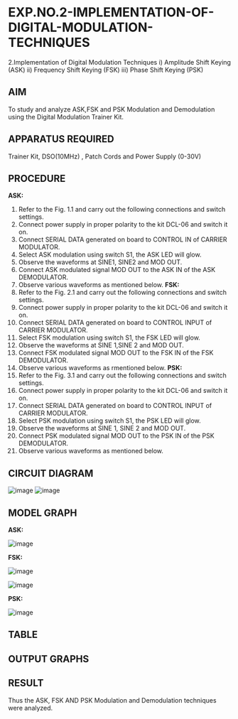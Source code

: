 # EXP.NO.2-IMPLEMENTATION-OF-DIGITAL-MODULATION-TECHNIQUES
2.Implementation of Digital Modulation Techniques
    i) Amplitude Shift Keying (ASK)
    ii) Frequency Shift Keying (FSK)
    iii) Phase Shift Keying (PSK)

## AIM    
 To study and analyze ASK,FSK and PSK Modulation and Demodulation using the Digital Modulation Trainer Kit. 
## APPARATUS REQUIRED
Trainer Kit, DSO(10MHz) , Patch Cords and Power Supply (0-30V)   
## PROCEDURE
**ASK:**
1. Refer to the Fig. 1.1 and carry out the following connections and switch settings.
2. Connect power supply in proper polarity to the kit DCL-06 and switch it on.
3. Connect SERIAL DATA generated on board to CONTROL IN of CARRIER MODULATOR.
4. Select ASK modulation using switch S1, the ASK LED will glow.
5. Observe the waveforms at SINE1, SINE2 and MOD OUT.
6. Connect ASK modulated signal MOD OUT to the ASK IN of the ASK DEMODULATOR.
7. Observe various waveforms as mentioned below.
**FSK:**
1. Refer to the Fig. 2.1 and carry out the following connections and switch settings.
2. Connect power supply in proper polarity to the kit DCL-06 and switch it on.
3. Connect SERIAL DATA generated on board to CONTROL INPUT of CARRIER MODULATOR.
4. Select FSK modulation using switch S1, the FSK LED will glow.
5. Observe the waveforms at SINE 1,SINE 2 and MOD OUT.
6. Connect FSK modulated signal MOD OUT to the FSK IN of the FSK DEMODULATOR.
7. Observe various waveforms as rmentioned below.
**PSK:**
1. Refer to the Fig. 3.1 and carry out the following connections and switch settings.
2. Connect power supply in proper polarity to the kit DCL-06 and switch it on.
3. Connect SERIAL DATA generated on board to CONTROL INPUT of CARRIER MODULATOR.
4. Select PSK modulation using switch S1, the PSK LED will glow.
5. Observe the waveforms at SINE 1, SINE 2 and MOD OUT.
6. Connect PSK modulated signal MOD OUT to the PSK IN of the PSK DEMODULATOR.
7. Observe various waveforms as mentioned below.

## CIRCUIT DIAGRAM
![image](https://github.com/user-attachments/assets/2e200a51-5450-4c10-a3a1-9674e62a7540)
![image](https://github.com/user-attachments/assets/836990a1-c3ba-41ec-9d48-f2b200288cac)



## MODEL GRAPH

**ASK:**

![image](https://github.com/user-attachments/assets/01cb9d22-f152-4702-9783-2114549cf078)

**FSK:**

![image](https://github.com/user-attachments/assets/38f5c139-ece5-4f7d-9b17-0dc374c733e7)

![image](https://github.com/user-attachments/assets/5d6eda95-cb9d-4b30-87d2-1c53295c9721)



**PSK:**

![image](https://github.com/user-attachments/assets/75c7076e-3bb8-466d-88a2-411abcc6ac3a)

## TABLE

## OUTPUT GRAPHS

## RESULT 
Thus the ASK, FSK AND PSK Modulation and Demodulation techniques were analyzed.
